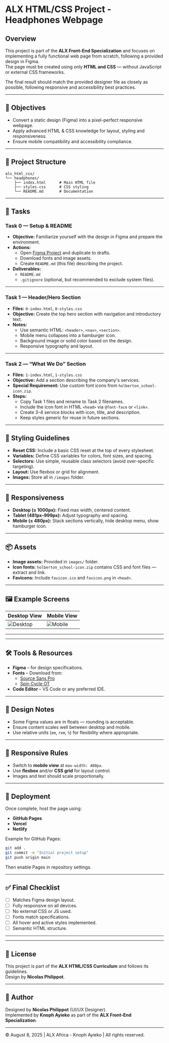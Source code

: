 # ALX HTML/CSS Project - Headphones Webpage

## Overview

This project is part of the **ALX Front-End Specialization** and focuses on implementing a fully functional web page from scratch, following a provided design in Figma.  
The page must be created using only **HTML and CSS** — without JavaScript or external CSS frameworks.

The final result should match the provided designer file as closely as possible, following responsive and accessibility best practices.

---

## 🎯 Objectives

- Convert a static design (Figma) into a pixel-perfect responsive webpage.
- Apply advanced HTML & CSS knowledge for layout, styling and responsiveness.
- Ensure mobile compatibility and accessibility compliance.

---

## 📂 Project Structure

```
alx_html_css/
└── headphones/
    ├── index.html      # Main HTML file
    ├── styles.css      # CSS styling
    └── README.md       # Documentation
```

---

## 📂 Tasks

### **Task 0 — Setup & README**

- **Objective:** Familiarize yourself with the design in Figma and prepare the environment.
- **Actions:**
  - Open [Figma Project](https://www.figma.com) and duplicate to drafts.
  - Download fonts and image assets.
  - Create `README.md` (this file) describing the project.
- **Deliverables:**
  - `README.md`
  - `.gitignore` (optional, but recommended to exclude system files).

---

### **Task 1 — Header/Hero Section**

- **Files:** `0-index.html`, `0-styles.css`
- **Objective:** Create the top hero section with navigation and introductory text.
- **Notes:**
  - Use semantic HTML: `<header>`, `<nav>`, `<section>`.
  - Mobile menu collapses into a hamburger icon.
  - Background image or solid color based on the design.
  - Responsive typography and layout.

---

### **Task 2 — “What We Do” Section**

- **Files:** `1-index.html`, `1-styles.css`
- **Objective:** Add a section describing the company's services.
- **Special Requirement:** Use custom font icons from `holberton_school-icon.zip`.
- **Steps:**
  - Copy Task 1 files and rename to Task 2 filenames.
  - Include the icon font in HTML `<head>` via `@font-face` or `<link>`.
  - Create 3–4 service blocks with icon, title, and description.
  - Keep styles generic for reuse in future sections.

---

## 🎨 Styling Guidelines

- **Reset CSS:** Include a basic CSS reset at the top of every stylesheet.
- **Variables:** Define CSS variables for colors, font sizes, and spacing.
- **Selectors:** Use simple, reusable class selectors (avoid over-specific targeting).
- **Layout:** Use flexbox or grid for alignment.
- **Images:** Store all in `/images` folder.

---

## 📱 Responsiveness

- **Desktop (≥ 1000px):** Fixed max width, centered content.
- **Tablet (481px–999px):** Adjust typography and spacing.
- **Mobile (≤ 480px):** Stack sections vertically, hide desktop menu, show hamburger icon.

---

## 📦 Assets

- **Image assets:** Provided in `images/` folder.
- **Icon fonts:** `holberton_school-icon.zip` contains CSS and font files — extract and link.
- **Favicons:** Include `favicon.ico` and `favicon.png` in `<head>`.

---

## 🖼 Example Screens
| Desktop View | Mobile View |
|--------------|-------------|
| ![Desktop](images/desktop_preview.png) | ![Mobile](images/mobile_preview.png) |

---

---

## 🛠 Tools & Resources

- **Figma** – for design specifications.
- **Fonts** – Download from:
  - [Source Sans Pro](https://fonts.google.com/specimen/Source+Sans+Pro)
  - [Spin Cycle OT](https://fonts.adobe.com/fonts/spin-cycle-ot)
- **Code Editor** – VS Code or any preferred IDE.

---

## 📏 Design Notes

- Some Figma values are in floats — rounding is acceptable.
- Ensure content scales well between desktop and mobile.
- Use relative units (`em`, `rem`, `%`) for flexibility where appropriate.

---

## 📱 Responsive Rules

- Switch to **mobile view** at `max-width: 480px`.
- Use **flexbox** and/or **CSS grid** for layout control.
- Images and text should scale proportionally.

---

## 🚀 Deployment

Once complete, host the page using:
- **GitHub Pages**
- **Vercel**
- **Netlify**

Example for GitHub Pages:
```bash
git add .
git commit -m "Initial project setup"
git push origin main
```
Then enable Pages in repository settings.

---

## ✅ Final Checklist

- [ ] Matches Figma design layout.
- [ ] Fully responsive on all devices.
- [ ] No external CSS or JS used.
- [ ] Fonts match specifications.
- [ ] All hover and active styles implemented.
- [ ] Semantic HTML structure.

---

---

## 📄 License
This project is part of the **ALX HTML/CSS Curriculum** and follows its guidelines.  
Design by **Nicolas Philippot**.

---

## 📌 Author

Designed by **Nicolas Philippot** (UI/UX Designer).  
Implemented by **Knoph Ayieko** as part of the **ALX Front-End Specialization**.

---

&copy; August 8, 2025 | ALX Africa - Knoph Ayieko | All rights reserved.
